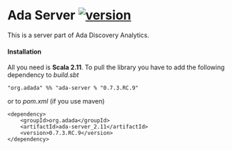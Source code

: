 # Ada Server [![version](https://img.shields.io/badge/version-0.7.3.RC.9-green.svg)](https://ada-discovery.org)

This is a server part of Ada Discovery Analytics.

#### Installation

All you need is **Scala 2.11**. To pull the library you have to add the following dependency to *build.sbt*

```
"org.adada" %% "ada-server % "0.7.3.RC.9"
```

or to *pom.xml* (if you use maven)

```
<dependency>
    <groupId>org.adada</groupId>
    <artifactId>ada-server_2.11</artifactId>
    <version>0.7.3.RC.9</version>
</dependency>
```